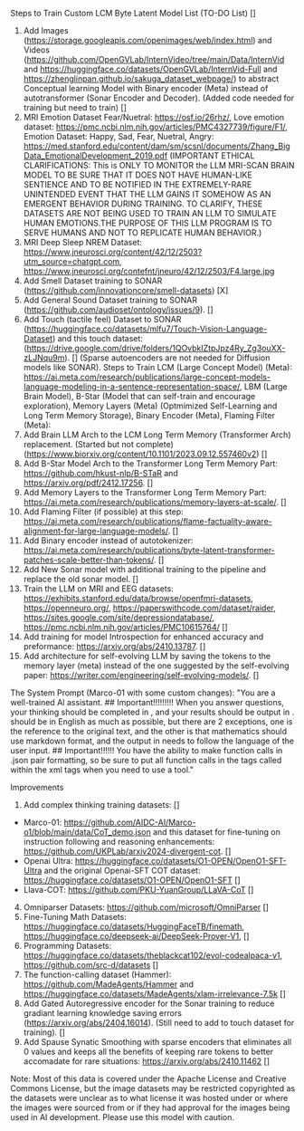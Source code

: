 Steps to Train Custom LCM Byte Latent Model List (TO-DO List) []
1. Add Images (https://storage.googleapis.com/openimages/web/index.html) and Videos (https://github.com/OpenGVLab/InternVideo/tree/main/Data/InternVid and https://huggingface.co/datasets/OpenGVLab/InternVid-Full and https://zhenglinpan.github.io/sakuga_dataset_webpage/) to abstract Conceptual learning Model with Binary encoder (Meta) instead of autotransformer (Sonar Encoder and Decoder). (Added code needed for training but need to train) []
2. MRI Emotion Dataset Fear/Nuetral: https://osf.io/26rhz/, Love emotion dataset: https://pmc.ncbi.nlm.nih.gov/articles/PMC4327739/figure/F1/, Emotion Dataset: Happy, Sad, Fear, Nuetral, Angry: https://med.stanford.edu/content/dam/sm/scsnl/documents/Zhang_BigData_EmotionalDevelopment_2019.pdf (IMPORTANT ETHICAL CLARIFICATIONS: This is ONLY TO MONITOR the LLM MRI-SCAN BRAIN MODEL TO BE SURE THAT IT DOES NOT HAVE HUMAN-LIKE SENTIENCE AND TO BE NOTIFIED IN THE EXTREMELY-RARE UNINTENDED EVENT THAT THE LLM GAINS IT SOMEHOW AS AN EMERGENT BEHAVIOR DURING TRAINING. TO CLARIFY, THESE DATASETS ARE NOT BEING USED TO TRAIN AN LLM TO SIMULATE HUMAN EMOTIONS.THE PURPOSE OF THIS LLM PROGRAM IS TO SERVE HUMANS AND NOT TO REPLICATE HUMAN BEHAVIOR.)
3. MRI Deep Sleep NREM Dataset: https://www.jneurosci.org/content/42/12/2503?utm_source=chatgpt.com, https://www.jneurosci.org/contefnt/jneuro/42/12/2503/F4.large.jpg 
5. Add Smell Dataset training to SONAR (https://github.com/innovationcore/smell-datasets) [X]
6. Add General Sound Dataset training to SONAR (https://github.com/audioset/ontology/issues/9). []
7. Add Touch (tactile feel) Dataset to SONAR (https://huggingface.co/datasets/mlfu7/Touch-Vision-Language-Dataset) and this touch dataset: (https://drive.google.com/drive/folders/1QOvbkIZtpJpz4Ry_Zg3ouXX-zLJNqu9m). []
(Sparse autoencoders are not needed for Diffusion models like SONAR). 
Steps to Train LCM (Large Concept Model) (Meta): https://ai.meta.com/research/publications/large-concept-models-language-modeling-in-a-sentence-representation-space/, LBM (Large Brain Model), B-Star (Model that can self-train and encourage exploration), Memory Layers (Meta) (Optmimized Self-Learning and Long Term Memory Storage), Binary Encoder (Meta), Flaming Filter (Meta):
1. Add Brain LLM Arch to the LCM Long Term Memory (Transformer Arch) replacement. (Started but not complete) (https://www.biorxiv.org/content/10.1101/2023.09.12.557460v2) []
2. Add B-Star Model Arch to the Transformer Long Term Memory Part: https://github.com/hkust-nlp/B-STaR and https://arxiv.org/pdf/2412.17256. []
4. Add Memory Layers to the Transformer Long Term Memory Part: https://ai.meta.com/research/publications/memory-layers-at-scale/. []
5. Add Flaming Filter (if possible) at this step: https://ai.meta.com/research/publications/flame-factuality-aware-alignment-for-large-language-models/. []
6. Add Binary encoder instead of autotokenizer: https://ai.meta.com/research/publications/byte-latent-transformer-patches-scale-better-than-tokens/. []
7. Add New Sonar model with additional training to the pipeline and replace the old sonar model. []
8. Train the LLM on MRI and EEG datasets: https://exhibits.stanford.edu/data/browse/openfmri-datasets, https://openneuro.org/, https://paperswithcode.com/dataset/raider, https://sites.google.com/site/depressiondatabase/, https://pmc.ncbi.nlm.nih.gov/articles/PMC10615764/ []
9. Add training for model Introspection for enhanced accuracy and preformance: https://arxiv.org/abs/2410.13787. []
10. Add architecture for self-evolving LLM by saving the tokens to the memory layer (meta) instead of the one suggested by the self-evolving paper: https://writer.com/engineering/self-evolving-models/. []

The System Prompt (Marco-01 with some custom changes): "You are a well-trained AI assistant. ## Important!!!!!!!!! When you answer questions, your thinking should be completed in <Thought>, and your results should be output in <Output>. <Thought> should be in English as much as possible, but there are 2 exceptions, one is the reference to the original text, and the other is that mathematics should use markdown format, and the output in <Output> needs to follow the language of the user input. ## Important!!!!!! You have the ability to make function calls in .json pair formatting, so be sure to put all function calls in the tags called <Tool></Tool> within the <Output> xml tags when you need to use a tool."

Improvements
1. Add complex thinking training datasets: []
  - Marco-01: https://github.com/AIDC-AI/Marco-o1/blob/main/data/CoT_demo.json and this dataset for fine-tuning on instruction following and reasoning enhancements: https://github.com/UKPLab/arxiv2024-divergent-cot. []
  - Openai Ultra: https://huggingface.co/datasets/O1-OPEN/OpenO1-SFT-Ultra and the original Openai-SFT COT dataset: https://huggingface.co/datasets/O1-OPEN/OpenO1-SFT []
  - Llava-COT: https://github.com/PKU-YuanGroup/LLaVA-CoT []
4. Omniparser Datasets: https://github.com/microsoft/OmniParser []
5. Fine-Tuning Math Datasets: https://huggingface.co/datasets/HuggingFaceTB/finemath, https://huggingface.co/deepseek-ai/DeepSeek-Prover-V1, []
6. Programming Datasets: https://huggingface.co/datasets/theblackcat102/evol-codealpaca-v1, https://github.com/src-d/datasets []
8. The function-calling dataset (Hammer): https://github.com/MadeAgents/Hammer and https://huggingface.co/datasets/MadeAgents/xlam-irrelevance-7.5k []
9. Add Gated Autoregressive encoder for the Sonar training to reduce gradiant learning knowledge saving errors (https://arxiv.org/abs/2404.16014). (Still need to add to touch dataset for training). []
10. Add Spause Synatic Smoothing with sparse encoders that eliminates all 0 values and keeps all the benefits of keeping rare tokens to better accomadate for rare situations: https://arxiv.org/abs/2410.11462 []

Note: Most of this data is covered under the Apache License and Creative Commons License, but the image datasets may be restricted copyrighted as the datasets were unclear as to what license it was hosted under or where the images were sourced from or if they had approval for the images being used in AI development. Please use this model with caution. 
